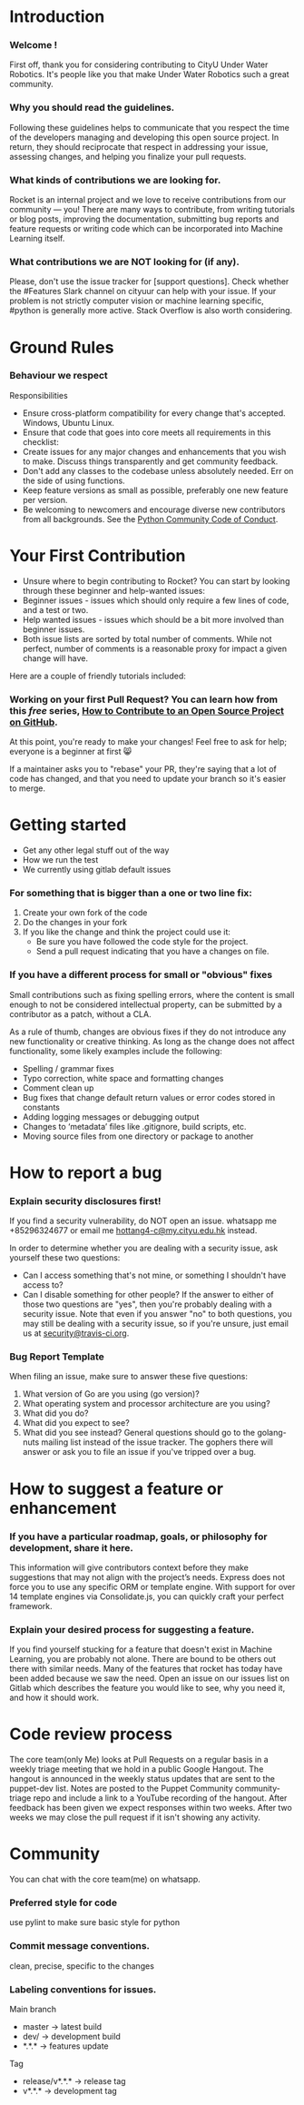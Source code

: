 # Introduction

### Welcome !

First off, thank you for considering contributing to CityU Under Water Robotics. It's people like you that make Under Water Robotics such a great community.


### Why you should read the guidelines.

Following these guidelines helps to communicate that you respect the time of the developers managing and developing this open source project. In return, they should reciprocate that respect in addressing your issue, assessing changes, and helping you finalize your pull requests.


### What kinds of contributions we are looking for.

 Rocket is an internal project and we love to receive contributions from our community — you! There are many ways to contribute, from writing tutorials or blog posts, improving the documentation, submitting bug reports and feature requests or writing code which can be incorporated into Machine Learning itself.


### What contributions we are NOT looking for (if any).

Please, don't use the issue tracker for [support questions]. Check whether the #Features Slark channel on cityuur can help with your issue. If your problem is not strictly computer vision or machine learning specific, #python is generally more active. Stack Overflow is also worth considering.


# Ground Rules
### Behaviour we respect
 Responsibilities
 * Ensure cross-platform compatibility for every change that's accepted. Windows,   Ubuntu Linux.
 * Ensure that code that goes into core meets all requirements in this checklist: 
 * Create issues for any major changes and enhancements that you wish to make. Discuss things transparently and get community feedback.
 * Don't add any classes to the codebase unless absolutely needed. Err on the side of using functions.
 * Keep feature versions as small as possible, preferably one new feature per version.
 * Be welcoming to newcomers and encourage diverse new contributors from all backgrounds. See the [Python Community Code of Conduct](https://www.python.org/psf/codeofconduct/).


# Your First Contribution

 * Unsure where to begin contributing to Rocket? You can start by looking through these beginner and help-wanted issues:
 * Beginner issues - issues which should only require a few lines of code, and a test or two.
 * Help wanted issues - issues which should be a bit more involved than beginner issues.
 * Both issue lists are sorted by total number of comments. While not perfect, number of comments is a reasonable proxy for impact a given change will have.


Here are a couple of friendly tutorials included: 

### Working on your first Pull Request? You can learn how from this *free* series, [How to Contribute to an Open Source Project on GitHub](https://egghead.io/series/how-to-contribute-to-an-open-source-project-on-github).



At this point, you're ready to make your changes! Feel free to ask for help; everyone is a beginner at first :smile_cat:

If a maintainer asks you to "rebase" your PR, they're saying that a lot of code has changed, and that you need to update your branch so it's easier to merge.

# Getting started

* Get any other legal stuff out of the way
* How we run the test
* We currently using gitlab default issues

### For something that is bigger than a one or two line fix:

1. Create your own fork of the code
2. Do the changes in your fork
3. If you like the change and think the project could use it:
    * Be sure you have followed the code style for the project.
    * Send a pull request indicating that you have a changes on file.


### If you have a different process for small or "obvious" fixes

Small contributions such as fixing spelling errors, where the content is small enough to not be considered intellectual property, can be submitted by a contributor as a patch, without a CLA.

As a rule of thumb, changes are obvious fixes if they do not introduce any new functionality or creative thinking. As long as the change does not affect functionality, some likely examples include the following:
* Spelling / grammar fixes
* Typo correction, white space and formatting changes
* Comment clean up
* Bug fixes that change default return values or error codes stored in constants
* Adding logging messages or debugging output
* Changes to ‘metadata’ files like  .gitignore, build scripts, etc.
* Moving source files from one directory or package to another



# How to report a bug
### Explain security disclosures first!

If you find a security vulnerability, do NOT open an issue. whatsapp me +85296324677 or email me hottang4-c@my.cityu.edu.hk instead.


In order to determine whether you are dealing with a security issue, ask yourself these two questions:
* Can I access something that's not mine, or something I shouldn't have access to?
* Can I disable something for other people?
If the answer to either of those two questions are "yes", then you're probably dealing with a security issue. Note that even if you answer "no" to both questions, you may still be dealing with a security issue, so if you're unsure, just email us at security@travis-ci.org.


### Bug Report Template

When filing an issue, make sure to answer these five questions:
 1. What version of Go are you using (go version)?
 2. What operating system and processor architecture are you using?
 3. What did you do?
 4. What did you expect to see?
 5. What did you see instead?
General questions should go to the golang-nuts mailing list instead of the issue tracker. The gophers there will answer or ask you to file an issue if you've tripped over a bug.



# How to suggest a feature or enhancement
### If you have a particular roadmap, goals, or philosophy for development, share it here.
This information will give contributors context before they make suggestions that may not align with the project’s needs.
 Express does not force you to use any specific ORM or template engine. With support for over 14 template engines via Consolidate.js, you can quickly craft your perfect framework.


### Explain your desired process for suggesting a feature.

If you find yourself stucking for a feature that doesn't exist in Machine Learning, you are probably not alone. There are bound to be others out there with similar needs.
Many of the features that rocket has today have been added because we saw the need. Open an issue on our issues list on Gitlab which describes the feature you would like to see, why you need it, and how it should work.


# Code review process

The core team(only Me) looks at Pull Requests on a regular basis in a weekly triage meeting that we hold in a public Google Hangout. The hangout is announced in the weekly status updates that are sent to the puppet-dev list. Notes are posted to the Puppet Community community-triage repo and include a link to a YouTube recording of the hangout.
After feedback has been given we expect responses within two weeks. After two weeks we may close the pull request if it isn't showing any activity.


# Community

You can chat with the core team(me) on whatsapp. 


### Preferred style for code

use pylint to make sure basic style for python

### Commit message conventions.

clean, precise, specific to the changes

### Labeling conventions for issues.
Main branch
* master -> latest build
* dev/ -> development build
* \*.\*.\* -> features update

Tag
* release/v\*.\*.\* -> release tag
* v\*.\*.\* -> development tag
